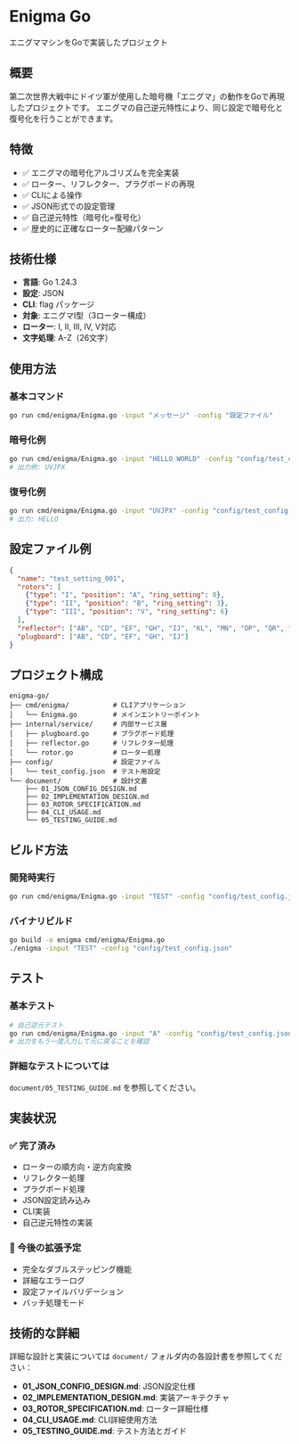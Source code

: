 # Enigma Go

エニグママシンをGoで実装したプロジェクト

## 概要

第二次世界大戦中にドイツ軍が使用した暗号機「エニグマ」の動作をGoで再現したプロジェクトです。
エニグマの自己逆元特性により、同じ設定で暗号化と復号化を行うことができます。

## 特徴

- ✅ エニグマの暗号化アルゴリズムを完全実装
- ✅ ローター、リフレクター、プラグボードの再現
- ✅ CLIによる操作
- ✅ JSON形式での設定管理
- ✅ 自己逆元特性（暗号化=復号化）
- ✅ 歴史的に正確なローター配線パターン

## 技術仕様

- **言語**: Go 1.24.3
- **設定**: JSON
- **CLI**: flag パッケージ
- **対象**: エニグマI型（3ローター構成）
- **ローター**: I, II, III, IV, V対応
- **文字処理**: A-Z（26文字）

## 使用方法

### 基本コマンド
```bash
go run cmd/enigma/Enigma.go -input "メッセージ" -config "設定ファイル"
```

### 暗号化例
```bash
go run cmd/enigma/Enigma.go -input "HELLO WORLD" -config "config/test_config.json"
# 出力例: UVJPX
```

### 復号化例
```bash
go run cmd/enigma/Enigma.go -input "UVJPX" -config "config/test_config.json"
# 出力: HELLO
```

## 設定ファイル例

```json
{
  "name": "test_setting_001",
  "rotors": [
    {"type": "I", "position": "A", "ring_setting": 0},
    {"type": "II", "position": "B", "ring_setting": 3},
    {"type": "III", "position": "V", "ring_setting": 6}
  ],
  "reflector": ["AB", "CD", "EF", "GH", "IJ", "KL", "MN", "OP", "QR", "ST", "UV", "WY", "XZ"],
  "plugboard": ["AB", "CD", "EF", "GH", "IJ"]
}
```

## プロジェクト構成

```
enigma-go/
├── cmd/enigma/           # CLIアプリケーション
│   └── Enigma.go         # メインエントリーポイント
├── internal/service/     # 内部サービス層
│   ├── plugboard.go      # プラグボード処理
│   ├── reflector.go      # リフレクター処理
│   └── rotor.go          # ローター処理
├── config/               # 設定ファイル
│   └── test_config.json  # テスト用設定
└── document/             # 設計文書
    ├── 01_JSON_CONFIG_DESIGN.md
    ├── 02_IMPLEMENTATION_DESIGN.md
    ├── 03_ROTOR_SPECIFICATION.md
    ├── 04_CLI_USAGE.md
    └── 05_TESTING_GUIDE.md
```

## ビルド方法

### 開発時実行
```bash
go run cmd/enigma/Enigma.go -input "TEST" -config "config/test_config.json"
```

### バイナリビルド
```bash
go build -o enigma cmd/enigma/Enigma.go
./enigma -input "TEST" -config "config/test_config.json"
```

## テスト

### 基本テスト
```bash
# 自己逆元テスト
go run cmd/enigma/Enigma.go -input "A" -config "config/test_config.json"
# 出力をもう一度入力して元に戻ることを確認
```

### 詳細なテストについては
`document/05_TESTING_GUIDE.md` を参照してください。

## 実装状況

### ✅ 完了済み
- ローターの順方向・逆方向変換
- リフレクター処理
- プラグボード処理
- JSON設定読み込み
- CLI実装
- 自己逆元特性の実装

### 🚧 今後の拡張予定
- 完全なダブルステッピング機能
- 詳細なエラーログ
- 設定ファイルバリデーション
- バッチ処理モード

## 技術的な詳細

詳細な設計と実装については `document/` フォルダ内の各設計書を参照してください：

- **01_JSON_CONFIG_DESIGN.md**: JSON設定仕様
- **02_IMPLEMENTATION_DESIGN.md**: 実装アーキテクチャ
- **03_ROTOR_SPECIFICATION.md**: ローター詳細仕様
- **04_CLI_USAGE.md**: CLI詳細使用方法
- **05_TESTING_GUIDE.md**: テスト方法とガイド
